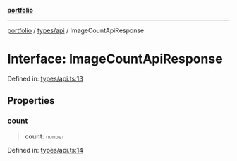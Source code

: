 [**portfolio**](../../../README.md)

***

[portfolio](../../../modules.md) / [types/api](../README.md) / ImageCountApiResponse

# Interface: ImageCountApiResponse

Defined in: [types/api.ts:13](https://github.com/tnorlund/Portfolio/blob/4dc1c3a42fe0571dec0b1939d49c87f0663eed15/portfolio/types/api.ts#L13)

## Properties

### count

> **count**: `number`

Defined in: [types/api.ts:14](https://github.com/tnorlund/Portfolio/blob/4dc1c3a42fe0571dec0b1939d49c87f0663eed15/portfolio/types/api.ts#L14)
